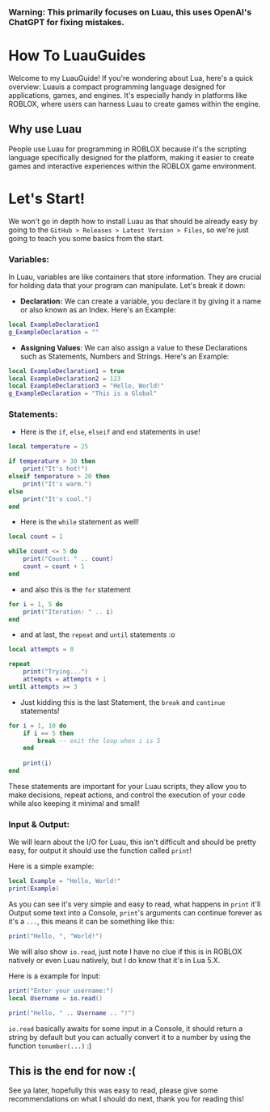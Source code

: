 ### Warning: This primarily focuses on Luau, this uses OpenAI's ChatGPT for fixing mistakes. 

# How To LuauGuides
Welcome to my LuauGuide! If you're wondering about Lua, here's a quick overview: Luauis a compact programming language designed for applications, games, and engines. It's especially handy in platforms like ROBLOX, where users can harness Luau to create games within the engine.

## Why use Luau
People use Luau for programming in ROBLOX because it's the scripting language specifically designed for the platform, making it easier to create games and interactive experiences within the ROBLOX game environment.

# Let's Start!
We won't go in depth how to install Luau as that should be already easy by going to the `GitHub > Releases > Latest Version > Files`, so we're just going to teach you some basics from the start.

### Variables:
In Luau, variables are like containers that store information. They are crucial for holding data that your program can manipulate. Let's break it down:

* **Declaration:** We can create a variable, you declare it by giving it a name or also known as an Index. Here's an Example:

```lua
local ExampleDeclaration1
g_ExampleDeclaration = ""
```

* **Assigning Values**: We can also assign a value to these Declarations such as Statements, Numbers and Strings. Here's an Example:

```lua
local ExampleDeclaration1 = true
local ExampleDeclaration2 = 123
local ExampleDeclaration3 = "Hello, World!"
g_ExampleDeclaration = "This is a Global"
```

### Statements:
* Here is the `if`, `else`, `elseif` and `end` statements in use!

```lua
local temperature = 25

if temperature > 30 then
    print("It's hot!")
elseif temperature > 20 then
    print("It's warm.")
else
    print("It's cool.")
end
```

* Here is the `while` statement as well!

```lua
local count = 1

while count <= 5 do
    print("Count: " .. count)
    count = count + 1
end
```

* and also this is the `for` statement

```lua
for i = 1, 5 do
    print("Iteration: " .. i)
end
```

* and at last, the `repeat` and `until` statements :o

```lua
local attempts = 0

repeat
    print("Trying...")
    attempts = attempts + 1
until attempts >= 3
```

* Just kidding this is the last Statement, the `break` and `continue` statements!

```lua
for i = 1, 10 do
    if i == 5 then
        break -- exit the loop when i is 5
    end
    
    print(i)
end
```

These statements are important for your Luau scripts, they allow you to make decisions, repeat actions, and control the execution of your code while also keeping it minimal and small!

### Input & Output:
We will learn about the I/O for Luau, this isn't difficult and should be pretty easy, for output it should use the function called `print`!

Here is a simple example:
```lua
local Example = "Hello, World!"
print(Example)
```

As you can see it's very simple and easy to read, what happens in `print` it'll Output some text into a Console, `print`'s arguments can continue forever as it's a `...`,  this means it can be something like this:

```lua
print("Hello, ", "World!")
```

We will also show `io.read`, just note I have no clue if this is in ROBLOX natively or even Luau natively, but I do know that it's in Lua 5.X.

Here is a example for Input:
```lua
print("Enter your username:")
local Username = io.read()

print("Hello, " .. Username .. "!")
```

`io.read` basically awaits for some input in a Console, it should return a string by default but you can actually convert it to a number by using the function `tonumber(...)` :)

## This is the end for now :(
See ya later, hopefully this was easy to read, please give some recommendations on what I should do next, thank you for reading this!
